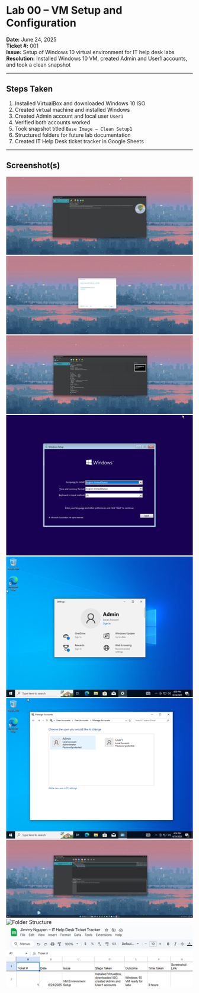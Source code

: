 # Lab 00 – VM Setup and Configuration

**Date:** June 24, 2025  
**Ticket #:** 001  
**Issue:** Setup of Windows 10 virtual environment for IT help desk labs  
**Resolution:** Installed Windows 10 VM, created Admin and User1 accounts, and took a clean snapshot

---

## Steps Taken

1. Installed VirtualBox and downloaded Windows 10 ISO  
2. Created virtual machine and installed Windows  
3. Created Admin account and local user `User1`  
4. Verified both accounts worked  
5. Took snapshot titled `Base Image – Clean Setup1`
6. Structured folders for future lab documentation  
7. Created IT Help Desk ticket tracker in Google Sheets

---

## Screenshot(s)

![VirtualBox](./screenshots/setup-virtualbox-dashboard.png)  
![ISO Download](./screenshots/setup-windows10-iso-saved.png)  
![VM Created](./screenshots/setup-vm-created.png)  
![Install Screen](./screenshots/setup-windows-install-screen.png)  
![Admin Login](./screenshots/setup-windows-desktop-admin.png)  
![User Accounts](./screenshots/setup-create-user1.png)  
![Snapshot Taken](./screenshots/setup-vm-snapshot.png)  
![Folder Structure](./screenshots/setup-folder-structure.png)  
![Ticket Tracker](./screenshots/setup-ticket-tracker-sheet.png)
